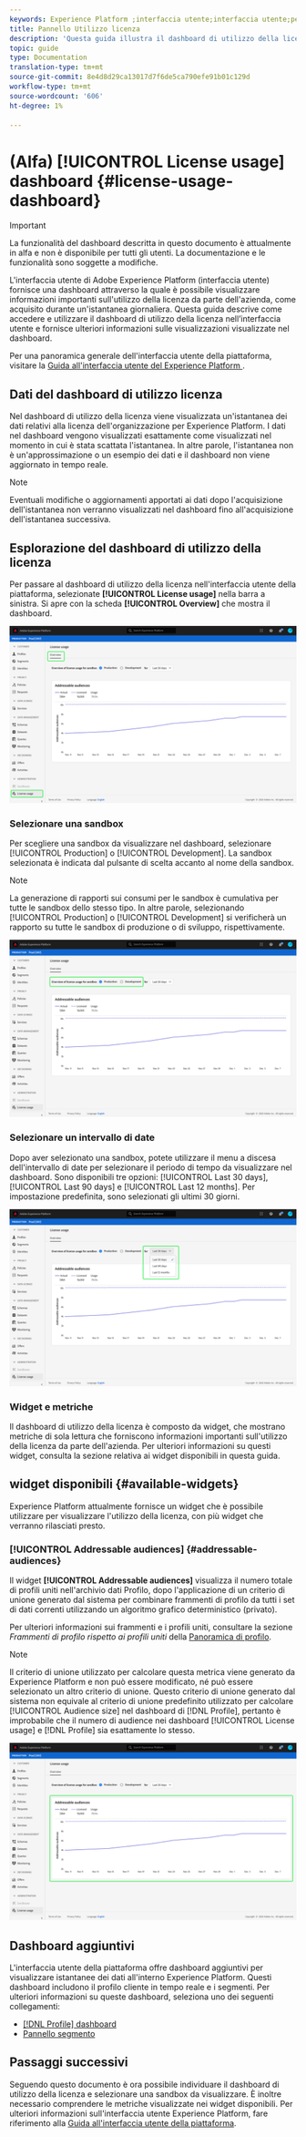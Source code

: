 ```yaml
---
keywords: Experience Platform ;interfaccia utente;interfaccia utente;personalizzazione;dashboard di utilizzo licenza;dashboard;utilizzo licenza;adesione;consumo
title: Pannello Utilizzo licenza
description: 'Questa guida illustra il dashboard di utilizzo della licenza disponibile nell''interfaccia utente di Adobe Experience Platform. '
topic: guide
type: Documentation
translation-type: tm+mt
source-git-commit: 8e4d8d29ca13017d7f6de5ca790efe91b01c129d
workflow-type: tm+mt
source-wordcount: '606'
ht-degree: 1%

---
```



# (Alfa) [!UICONTROL License usage] dashboard {#license-usage-dashboard}

>[!IMPORTANT]
>
>La funzionalità del dashboard descritta in questo documento è attualmente in alfa e non è disponibile per tutti gli utenti. La documentazione e le funzionalità sono soggette a modifiche.

L&#39;interfaccia utente di Adobe Experience Platform (interfaccia utente) fornisce una dashboard attraverso la quale è possibile visualizzare informazioni importanti sull&#39;utilizzo della licenza da parte dell&#39;azienda, come acquisito durante un&#39;istantanea giornaliera. Questa guida descrive come accedere e utilizzare il dashboard di utilizzo della licenza nell’interfaccia utente e fornisce ulteriori informazioni sulle visualizzazioni visualizzate nel dashboard.

Per una panoramica generale dell&#39;interfaccia utente della piattaforma, visitare la [Guida all&#39;interfaccia utente del Experience Platform ](ui-guide.md).

## Dati del dashboard di utilizzo licenza

Nel dashboard di utilizzo della licenza viene visualizzata un&#39;istantanea dei dati relativi alla licenza dell&#39;organizzazione per  Experience Platform. I dati nel dashboard vengono visualizzati esattamente come visualizzati nel momento in cui è stata scattata l&#39;istantanea. In altre parole, l&#39;istantanea non è un&#39;approssimazione o un esempio dei dati e il dashboard non viene aggiornato in tempo reale.

>[!NOTE]
>
>Eventuali modifiche o aggiornamenti apportati ai dati dopo l&#39;acquisizione dell&#39;istantanea non verranno visualizzati nel dashboard fino all&#39;acquisizione dell&#39;istantanea successiva.

## Esplorazione del dashboard di utilizzo della licenza

Per passare al dashboard di utilizzo della licenza nell&#39;interfaccia utente della piattaforma, selezionate **[!UICONTROL License usage]** nella barra a sinistra. Si apre con la scheda **[!UICONTROL Overview]** che mostra il dashboard.

![](images/license-usage-dashboard/dashboard-overview.png)

### Selezionare una sandbox

Per scegliere una sandbox da visualizzare nel dashboard, selezionare [!UICONTROL Production] o [!UICONTROL Development]. La sandbox selezionata è indicata dal pulsante di scelta accanto al nome della sandbox.

>[!NOTE]
>
>La generazione di rapporti sui consumi per le sandbox è cumulativa per tutte le sandbox dello stesso tipo. In altre parole, selezionando [!UICONTROL Production] o [!UICONTROL Development] si verificherà un rapporto su tutte le sandbox di produzione o di sviluppo, rispettivamente.

![](images/license-usage-dashboard/select-sandbox.png)

### Selezionare un intervallo di date

Dopo aver selezionato una sandbox, potete utilizzare il menu a discesa dell&#39;intervallo di date per selezionare il periodo di tempo da visualizzare nel dashboard. Sono disponibili tre opzioni: [!UICONTROL Last 30 days], [!UICONTROL Last 90 days] e [!UICONTROL Last 12 months]. Per impostazione predefinita, sono selezionati gli ultimi 30 giorni.

![](images/license-usage-dashboard/select-date-range.png)

### Widget e metriche

Il dashboard di utilizzo della licenza è composto da widget, che mostrano metriche di sola lettura che forniscono informazioni importanti sull&#39;utilizzo della licenza da parte dell&#39;azienda. Per ulteriori informazioni su questi widget, consulta la sezione relativa ai widget disponibili in questa guida.

## widget disponibili {#available-widgets}

 Experience Platform attualmente fornisce un widget che è possibile utilizzare per visualizzare l&#39;utilizzo della licenza, con più widget che verranno rilasciati presto.

### [!UICONTROL Addressable audiences] {#addressable-audiences}

Il widget **[!UICONTROL Addressable audiences]** visualizza il numero totale di profili uniti nell&#39;archivio dati Profilo, dopo l&#39;applicazione di un criterio di unione generato dal sistema per combinare frammenti di profilo da tutti i set di dati correnti utilizzando un algoritmo grafico deterministico (privato).

Per ulteriori informazioni sui frammenti e i profili uniti, consultare la sezione *Frammenti di profilo rispetto ai profili uniti* della [Panoramica di profilo](../profile/home.md).

>[!NOTE]
>
>Il criterio di unione utilizzato per calcolare questa metrica viene generato da  Experience Platform e non può essere modificato, né può essere selezionato un altro criterio di unione. Questo criterio di unione generato dal sistema non equivale al criterio di unione predefinito utilizzato per calcolare [!UICONTROL Audience size] nel dashboard di [!DNL Profile], pertanto è improbabile che il numero di audience nei dashboard [!UICONTROL License usage] e [!DNL Profile] sia esattamente lo stesso.

![](images/license-usage-dashboard/addressable-audiences.png)

## Dashboard aggiuntivi

L&#39;interfaccia utente della piattaforma offre dashboard aggiuntivi per visualizzare istantanee dei dati all&#39;interno  Experience Platform. Questi dashboard includono il profilo cliente in tempo reale e i segmenti. Per ulteriori informazioni su queste dashboard, seleziona uno dei seguenti collegamenti:

* [[!DNL Profile] dashboard](../profile/ui/profile-dashboard.md)
* [Pannello segmento](../segmentation/ui/segment-dashboard.md)

## Passaggi successivi

Seguendo questo documento è ora possibile individuare il dashboard di utilizzo della licenza e selezionare una sandbox da visualizzare. È inoltre necessario comprendere le metriche visualizzate nei widget disponibili. Per ulteriori informazioni sull&#39;interfaccia utente  Experience Platform, fare riferimento alla [Guida all&#39;interfaccia utente della piattaforma](ui-guide.md).